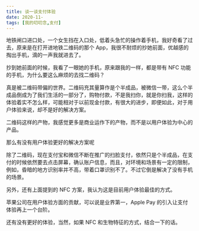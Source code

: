 ```yaml
---
title: 谈一谈支付体验
date: 2020-11-
tags: [我的叨叨念,支付]
---
```



地铁闸口进口处，一个女生挡在入口处，低着头急忙的操作着手机，我好奇看了过去，原来是在打开进地铁二维码的那个 App，我很不耐烦的抄她前面，优越感的掏出手机，滴的一声我就进去了。

抄到她前面的时候，我看了一眼她的手机，原来跟我的一样，都是带有 NFC 功能的手机，为什么要这么麻烦的去找二维码？

真是被二维码带偏的世界。二维码充其量算作是个半成品，被微信一带，这么个半成品倒成为了我们生活的一部分了，购物付款，不是我扫你，就是你扫我，这样的体验着实不怎么样，可能相对于以前现金付款，有很大的进步，即便如此，对于用户体验来说，却不是好的解决方案。

二维码这样的产物，我感觉更多是商业运作下的产物，而不是以用户体验为中心的产品。

那么有没有用户体验更好的解决方案呢

除了二维码，现在支付宝和微信不断在推广的扫脸支付，依然只是个半成品，在支付的时候依然要去点击屏幕，确认账户信息，而且，对环境和场景有一定的限制，例如，昏暗的地方识别率并不高，带着口罩识别不了。不过它倒是解决了没有手机的场景。

另外，还有上面提到的 NFC 方案，我认为这是目前用户体验最佳的方式。

苹果公司在用户体验方面的贡献，可以说是业界第一，Apple Pay 的引入让支付体验再上一个台阶。

还有没有更好的体验，当然，如果 NFC 和生物特征的方式，结合一下的话。